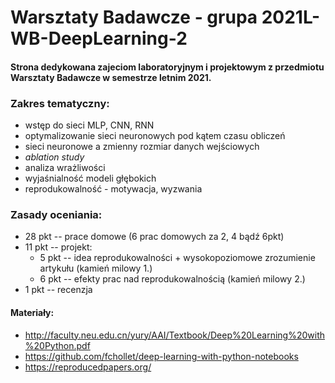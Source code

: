 # Warsztaty Badawcze - grupa 2021L-WB-DeepLearning-2

#### Strona dedykowana zajeciom laboratoryjnym i projektowym z przedmiotu Warsztaty Badawcze w semestrze letnim 2021.

### Zakres tematyczny:
* wstęp do sieci MLP, CNN, RNN
* optymalizowanie sieci neuronowych pod kątem czasu obliczeń
* sieci neuronowe a zmienny rozmiar danych wejściowych
* *ablation study*
* analiza wrażliwości
* wyjaśnialność modeli głębokich
* reprodukowalność - motywacja, wyzwania

### Zasady oceniania:

* 28 pkt -- prace domowe (6 prac domowych za 2, 4 bądź 6pkt)
* 11 pkt -- projekt:
  * 5 pkt -- idea reprodukowalności + wysokopoziomowe zrozumienie artykułu (kamień milowy 1.)
  * 6 pkt -- efekty prac nad reprodukowalnością (kamień milowy 2.)
* 1 pkt -- recenzja 

#### Materiały:
* http://faculty.neu.edu.cn/yury/AAI/Textbook/Deep%20Learning%20with%20Python.pdf
* https://github.com/fchollet/deep-learning-with-python-notebooks
* https://reproducedpapers.org/
